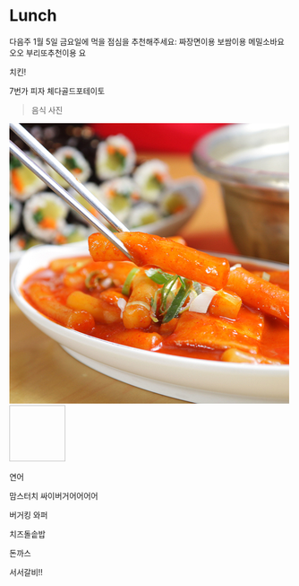 # Lunch
다음주 1월 5일 금요일에 먹을 점심을 추천해주세요:
짜장면이용 
보쌈이용
메밀소바요오오
부리또추천이용
요

치킨!

7번가 피자 체다골드포테이토


> 음식 사진

![Alt text](/ttuck.jpg "떡볶이")
<img width="100" height="100"></img>

연어

맘스터치 싸이버거어어어어

버거킹 와퍼

치즈돌솥밥

돈까스

서서갈비!!

